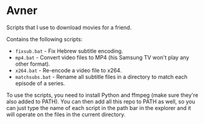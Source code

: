 # Avner

Scripts that I use to download movies for a friend.

Contains the following scripts:

* `fixsub.bat` - Fix Hebrew subtitle encoding.
* `mp4.bat` - Convert video files to MP4 (his Samsung TV won't play any other format).
* `x264.bat` - Re-encode a video file to x264.
* `matchsubs.bat` - Rename all subtitle files in a directory to match each episode of a series.

To use the scripts, you need to install Python and ffmpeg (make sure they're also added to PATH).
You can then add all this repo to PATH as well, so you can just type the name of each script in the path bar in the explorer and it will operate on the files in the current directory.
